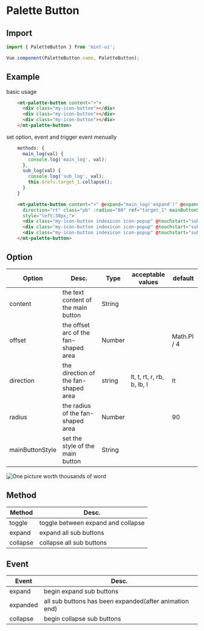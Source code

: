 # Palette Button


## Import

```javascript
import { PaletteButton } from 'mint-ui';

Vue.component(PaletteButton.name, PaletteButton);
```

## Example

basic usage
```html
    <mt-palette-button content="+">
      <div class="my-icon-button"></div>
      <div class="my-icon-button"></div>
      <div class="my-icon-button"></div>
    </mt-palette-button>
```

set option, event and trigger event menually

```javascript
    methods: {
      main_log(val) {
        console.log('main_log', val);
      },
      sub_log(val) {
        console.log('sub_log', val);
        this.$refs.target_1.collapse();
      }
    }
```

```html
    <mt-palette-button content="+" @expand="main_log('expand')" @expanded="main_log('expanded')" @collapse="main_log('collapse')"
      direction="rt" class="pb" :radius="80" ref="target_1" mainButtonStyle="color:#fff;background-color:#26a2ff;"
      style="left:30px;">
      <div class="my-icon-button indexicon icon-popup" @touchstart="sub_log(1)"></div>
      <div class="my-icon-button indexicon icon-popup" @touchstart="sub_log(2)"></div>
      <div class="my-icon-button indexicon icon-popup" @touchstart="sub_log(3)"></div>
    </mt-palette-button>
```


## Option
| Option | Desc. | Type | acceptable values | default |
|------|-------|---------|-------|--------|
|content | the text content of the main button | String | |
|offset | the offset arc of the fan-shaped area | Number | | Math.PI / 4 |
|direction | the direction of the fan-shaped area | string | lt, t, rt, r, rb, b, lb, l | lt
|radius| the radius of the fan-shaped area | Number | | 90 |
|mainButtonStyle| set the style of the main button | String |  |  |

![One picture worth thousands of word](~src/assets/palette-button.png)

## Method
| Method | Desc. |
|------|-------|
|toggle | toggle between expand and collapse |
|expand | expand all sub buttons |
|collapse | collapse all sub buttons |

## Event
| Event | Desc. |
|------|-------|
|expand | begin expand sub buttons |
|expanded | all sub buttons has been expanded(after animation end) |
|collapse | begin collapse sub buttons |

